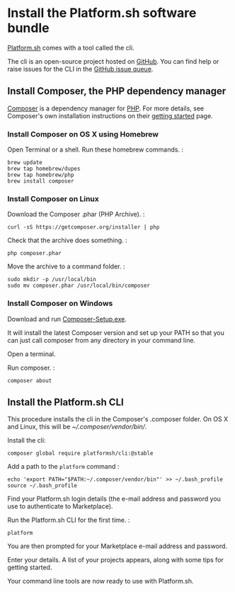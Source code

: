 Install the Platform.sh software bundle
=======================================

[Platform.sh](https://platform.sh) comes with a tool called the cli.

The cli is an open-source project hosted on
[GitHub](https://github.com/). You can find help or raise issues for the
CLI in the [GitHub issue
queue](https://github.com/platformsh/platformsh-cli/issues).

Install Composer, the PHP dependency manager
--------------------------------------------

[Composer](https://getcomposer.org/) is a dependency manager for
[PHP](http://php.net/). For more details, see Composer's own
installation instructions on their [getting
started](https://getcomposer.org/doc/00-intro.md) page.

### Install Composer on OS X using Homebrew

Open Terminal or a shell. Run these homebrew commands. :

    brew update
    brew tap homebrew/dupes
    brew tap homebrew/php
    brew install composer

### Install Composer on Linux

Download the Composer .phar (PHP Archive). :

    curl -sS https://getcomposer.org/installer | php

Check that the archive does something. :

    php composer.phar

Move the archive to a command folder. :

    sudo mkdir -p /usr/local/bin
    sudo mv composer.phar /usr/local/bin/composer

### Install Composer on Windows

Download and run
[Composer-Setup.exe](https://getcomposer.org/Composer-Setup.exe).

It will install the latest Composer version and set up your PATH so that
you can just call composer from any directory in your command line.

Open a terminal.

Run composer. :

    composer about

Install the Platform.sh CLI
---------------------------

This procedure installs the cli in the Composer's .composer folder. On
OS X and Linux, this will be *\~/.composer/vendor/bin/*.

Install the cli:

    composer global require platformsh/cli:@stable

Add a path to the `platform` command :

    echo 'export PATH="$PATH:~/.composer/vendor/bin"' >> ~/.bash_profile
    source ~/.bash_profile

Find your Platform.sh login details (the e-mail address and password you
use to authenticate to Marketplace).

Run the Platform.sh CLI for the first time. :

    platform

You are then prompted for your Marketplace e-mail address and password.

Enter your details. A list of your projects appears, along with some
tips for getting started.

Your command line tools are now ready to use with Platform.sh.


